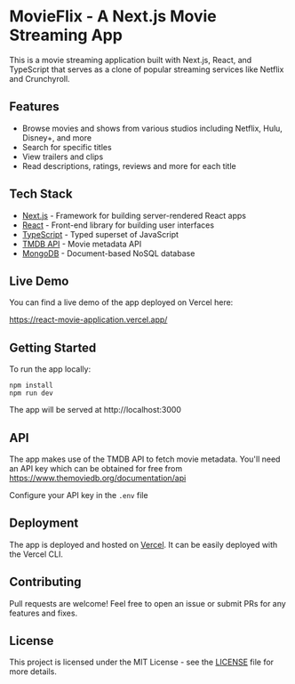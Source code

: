 
# MovieFlix - A Next.js Movie Streaming App

This is a movie streaming application built with Next.js, React, and TypeScript that serves as a clone of popular streaming services like Netflix and Crunchyroll. 

## Features

- Browse movies and shows from various studios including Netflix, Hulu, Disney+, and more
- Search for specific titles 
- View trailers and clips
- Read descriptions, ratings, reviews and more for each title

## Tech Stack

- [Next.js](https://nextjs.org/) - Framework for building server-rendered React apps
- [React](https://reactjs.org/) - Front-end library for building user interfaces
- [TypeScript](https://www.typescriptlang.org/) - Typed superset of JavaScript
- [TMDB API](https://www.themoviedb.org/documentation/api) - Movie metadata API
- [MongoDB](https://www.mongodb.com/) - Document-based NoSQL database

## Live Demo

You can find a live demo of the app deployed on Vercel here:

https://react-movie-application.vercel.app/

## Getting Started

To run the app locally:

```
npm install
npm run dev
```

The app will be served at http://localhost:3000

## API

The app makes use of the TMDB API to fetch movie metadata. You'll need an API key which can be obtained for free from https://www.themoviedb.org/documentation/api

Configure your API key in the `.env` file

## Deployment

The app is deployed and hosted on [Vercel](http://vercel.com). It can be easily deployed with the Vercel CLI.

## Contributing

Pull requests are welcome! Feel free to open an issue or submit PRs for any features and fixes.

## License

This project is licensed under the MIT License - see the [LICENSE](LICENSE) file for more details.
